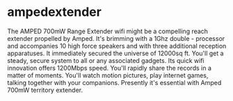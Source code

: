 # ampedextender
The AMPED 700mW Range Extender wifi might be a compelling reach extender propelled by Amped. It's brimming with a 1Ghz double - processor and accompanies 10 high force speakers and with three additional reception apparatuses. It immediately secured the universe of 12000sq ft. You'll get a steady, secure system to all or any associated gadgets. Its quick wifi innovation offers 1200Mbps speed. You'll rapidly share the records in a matter of moments. You'll watch motion pictures, play internet games, talking together with your companions. Presently it's essential with Amped 700mW territory extender.

